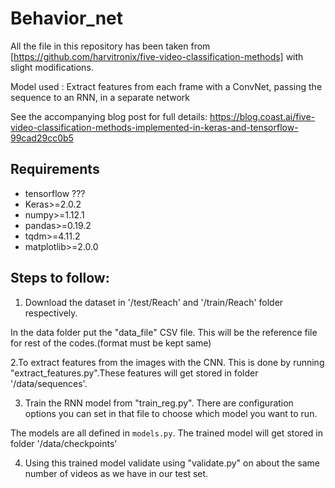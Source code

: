 # Behavior_net 

All the file in this repository has been taken from [https://github.com/harvitronix/five-video-classification-methods] with slight modifications.  

Model used : Extract features from each frame with a ConvNet, passing the sequence to an RNN, in a separate network



See the accompanying blog post for full details: https://blog.coast.ai/five-video-classification-methods-implemented-in-keras-and-tensorflow-99cad29cc0b5 

## Requirements

- tensorflow ???
- Keras>=2.0.2
- numpy>=1.12.1
- pandas>=0.19.2
- tqdm>=4.11.2
- matplotlib>=2.0.0


## Steps to follow:

1. Download the dataset in '/test/Reach' and '/train/Reach' folder respectively.

In the data folder put the "data_file" CSV file. This will be the reference file for rest of the codes.(format must be kept same)

2.To extract features from the images with the CNN. This is done by running "extract_features.py".These features will get stored in folder '/data/sequences'.

3. Train the RNN model from "train_reg.py". There are configuration options you can set in that file to choose which model you want to run.

The models are all defined in `models.py`. The trained model will get stored in folder '/data/checkpoints'

4. Using this trained model validate using "validate.py" on about the same number of videos as we have in our test set.

